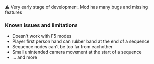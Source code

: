 :warning: Very early stage of development. Mod has many bugs and missing features

### Known issues and limitations
- Doesn't work with F5 modes
- Player first person hand can rubber band at the end of a sequence
- Sequence nodes can't be too far from eachother
- Small unintended camera movement at the start of a sequence
- ... and more

